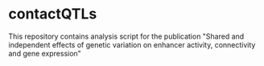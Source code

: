 # contactQTLs

This repository contains analysis script for the publication "Shared and independent effects of genetic variation on enhancer activity, connectivity and gene expression"
